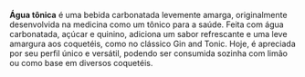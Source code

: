 **Água tônica** é uma bebida carbonatada levemente amarga, originalmente desenvolvida na medicina como um tônico para a saúde. Feita com água carbonatada, açúcar e quinino, adiciona um sabor refrescante e uma leve amargura aos coquetéis, como no clássico Gin and Tonic. Hoje, é apreciada por seu perfil único e versátil, podendo ser consumida sozinha com limão ou como base em diversos coquetéis.